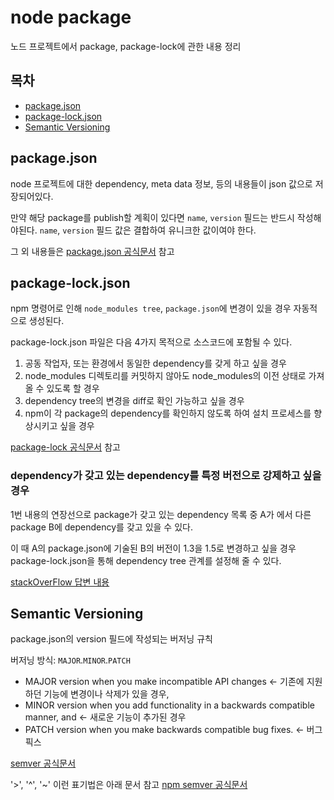 # node package
노드 프로젝트에서 package, package-lock에 관한 내용 정리

## 목차 
- [package.json](#package.json)
- [package-lock.json](#package-lock.json)
- [Semantic Versioning](#Semantic-Versioning)

## package.json
node 프로젝트에 대한 dependency, meta data 정보, 등의 내용들이 json 값으로 저장되어있다.

만약 해당 package를 publish할 계획이 있다면 `name`, `version` 필드는 반드시 작성해야된다. `name`, `version` 필드 값은 결합하여 유니크한 값이여야 한다. 

그 외 내용들은 [package.json 공식문서](https://docs.npmjs.com/files/package.json) 참고

## package-lock.json
npm 명령어로 인해 `node_modules tree`, `package.json`에 변경이 있을 경우 자동적으로 생성된다.

package-lock.json 파일은 다음 4가지 목적으로 소스코드에 포함될 수 있다.

1. 공동 작업자, 또는 환경에서 동일한 dependency를 갖게 하고 싶을 경우
2. node_modules 디렉토리를 커밋하지 않아도 node_modules의 이전 상태로 가져올 수 있도록 할 경우
3. dependency tree의 변경을 diff로 확인 가능하고 싶을 경우
4. npm이 각 package의 dependency를 확인하지 않도록 하여 설치 프로세스를 향상시키고 싶을 경우

[package-lock 공식문서](https://docs.npmjs.com/files/package-lock.json) 참고

### dependency가 갖고 있는 dependency를 특정 버전으로 강제하고 싶을 경우
1번 내용의 연장선으로 package가 갖고 있는 dependency 목록 중 A가 에서 다른 package B에 dependency를 갖고 있을 수 있다.

이 때 A의 package.json에 기술된 B의 버전이 1.3을 1.5로 변경하고 싶을 경우 package-lock.json을 통해 dependency tree 관계를 설정해 줄 수 있다.

[stackOverFlow 답변 내용](https://stackoverflow.com/a/48524488/10702102) 

## Semantic Versioning
package.json의 version 필드에 작성되는 버저닝 규칙

버저닝 방식: `MAJOR`.`MINOR`.`PATCH`

- MAJOR version when you make incompatible API changes <- 기존에 지원하던 기능에 변경이나 삭제가 있을 경우,
- MINOR version when you add functionality in a backwards compatible manner, and <- 새로운 기능이 추가된 경우
- PATCH version when you make backwards compatible bug fixes. <- 버그 픽스

[semver 공식문서](https://semver.org/)

'>', '^', '~' 이런 표기법은 아래 문서 참고
[npm semver 공식문서](https://docs.npmjs.com/misc/semver)

